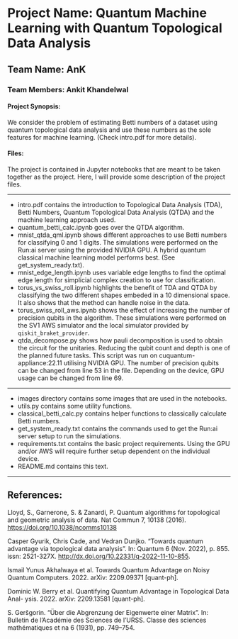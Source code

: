 # Project Name: Quantum Machine Learning with Quantum Topological Data Analysis

## Team Name: AnK
### Team Members: Ankit Khandelwal

#### Project Synopsis:
We consider the problem of estimating Betti numbers of a dataset using quantum topological data analysis and use these numbers as the sole features for machine learning.
(Check intro.pdf for more details).

#### Files:
The project is contained in Jupyter notebooks that are meant to be taken together as the project.
Here, I will provide some description of the project files.
***
* intro.pdf contains the introduction to Topological Data Analysis (TDA), Betti Numbers, Quantum Topological Data Analysis (QTDA) and the machine learning approach used.
* quantum_betti_calc.ipynb goes over the QTDA algorithm.
* mnist_qtda_qml.ipynb shows different approaches to use Betti numbers for classifying 0 and 1 digits. The simulations were performed on the Run:ai server using the provided NVIDIA GPU. A hybrid quantum classical machine learning model performs best. (See get_system_ready.txt).
* mnist_edge_length.ipynb uses variable edge lengths to find the optimal edge length for simplicial complex creation to use for classification.
* torus_vs_swiss_roll.ipynb highlights the benefit of TDA and QTDA by classifying the two different shapes embeded in a 10 dimensional space. It also shows that the method can handle noise in the data.
* torus_swiss_roll_aws.ipynb shows the effect of increasing the number of precision qubits in the algorithm. These simulations were performed on the SV1 AWS simulator and the local simulator provided by `qiskit_braket_provider`.
* qtda_decompose.py shows how pauli decomposition is used to obtain the circuit for the unitaries. Reducing the qubit count and depth is one of the planned future tasks. This script was run on cuquantum-appliance:22.11 utilising NVIDIA GPU. The number of precision qubits can be changed from line 53 in the file. Depending on the device, GPU usage can be changed from line 69.

***
* images directory contains some images that are used in the notebooks.
* utils.py contains some utility functions.
* classical_betti_calc.py contains helper functions to classically calculate Betti numbers.
* get_system_ready.txt contains the commands used to get the Run:ai server setup to run the simulations.
* requirements.txt contains the basic project requirements. Using the GPU and/or AWS will require further setup dependent on the individual device.
* README.md contains this text.
***

## References:
Lloyd, S., Garnerone, S. & Zanardi, P. Quantum algorithms for topological and geometric analysis of data. Nat Commun 7, 10138 (2016). https://doi.org/10.1038/ncomms10138

Casper Gyurik, Chris Cade, and Vedran Dunjko. “Towards quantum advantage via
topological data analysis”. In: Quantum 6 (Nov. 2022), p. 855. issn: 2521-327X.  http://dx.doi.org/10.22331/q-2022-11-10-855.

Ismail Yunus Akhalwaya et al. Towards Quantum Advantage on Noisy Quantum
Computers. 2022. arXiv: 2209.09371 [quant-ph].

Dominic W. Berry et al. Quantifying Quantum Advantage in Topological Data Anal-
ysis. 2022. arXiv: 2209.13581 [quant-ph].

S. Geršgorin. “Über die Abgrenzung der Eigenwerte einer Matrix”. In: Bulletin
de l’Académie des Sciences de l’URSS. Classe des sciences mathématiques et na
6 (1931), pp. 749–754.

